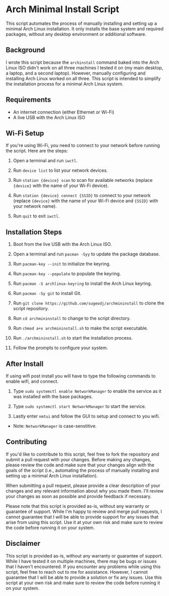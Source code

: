 # Arch Minimal Install Script

This script automates the process of manually installing and setting up a minimal Arch Linux installation. It only installs the base system and required packages, without any desktop environment or additional software.

## Background

I wrote this script because the `archinstall` command baked into the Arch Linux ISO didn't work on all three machines I tested it on (my main desktop, a laptop, and a second laptop). However, manually configuring and installing Arch Linux worked on all three. This script is intended to simplify the installation process for a minimal Arch Linux system.

## Requirements

- An internet connection (either Ethernet or Wi-Fi)
- A live USB with the Arch Linux ISO

## Wi-Fi Setup

If you're using Wi-Fi, you need to connect to your network before running the script. Here are the steps:

1. Open a terminal and run `iwctl`.
   
3. Run `device list` to list your network devices.
   
5. Run `station {device} scan` to scan for available networks (replace `{device}` with the name of your Wi-Fi device).
   
7. Run `station {device} connect {SSID}` to connect to your network (replace `{device}` with the name of your Wi-Fi device and `{SSID}` with your network name).
   
9. Run `quit` to exit `iwctl`.

## Installation Steps

1. Boot from the live USB with the Arch Linux ISO.
   
3. Open a terminal and run `pacman -Syy` to update the package database.
   
5. Run `pacman-key --init` to initialize the keyring.
   
7. Run `pacman-key --populate` to populate the keyring.
   
9. Run `pacman -S archlinux-keyring` to install the Arch Linux keyring.
    
11. Run `pacman -Sy git` to install Git.
    
13. Run `git clone https://github.com/sugeodj/archmininstall` to clone the script repository.
    
15. Run `cd archmininstall` to change to the script directory.
    
17. Run `chmod a+x archmininstall.sh` to make the script executable.
    
19. Run `./archmininstall.sh` to start the installation process.
    
21. Follow the prompts to configure your system.

## After Install

If using wifi post install you will have to type the following commands to enable wifi, and connect.

1. Type `sudo systemctl enable NetworkManager` to enable the service as it was installed with the base packages.

2. Type `sudo systemctl start NetworkManager` to start the service.

3. Lastly enter `nmtui` and follow the GUI to setup and connect to you wifi.

- Note: `NetworkManager` is case-senstitive.
## Contributing

If you'd like to contribute to this script, feel free to fork the repository and submit a pull request with your changes. Before making any changes, please review the code and make sure that your changes align with the goals of the script (i.e., automating the process of manually installing and setting up a minimal Arch Linux installation).

When submitting a pull request, please provide a clear description of your changes and any relevant information about why you made them. I'll review your changes as soon as possible and provide feedback if necessary.

Please note that this script is provided as-is, without any warranty or guarantee of support. While I'm happy to review and merge pull requests, I cannot guarantee that I will be able to provide support for any issues that arise from using this script. Use it at your own risk and make sure to review the code before running it on your system.

## Disclaimer

This script is provided as-is, without any warranty or guarantee of support. While I have tested it on multiple machines, there may be bugs or issues that I haven't encountered. If you encounter any problems while using this script, feel free to reach out to me for assistance. However, I cannot guarantee that I will be able to provide a solution or fix any issues. Use this script at your own risk and make sure to review the code before running it on your system.
